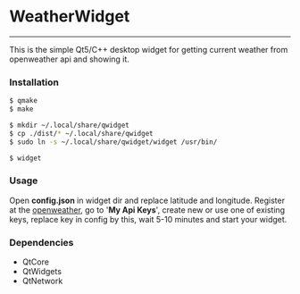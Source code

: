 # WeatherWidget
___

This is the simple Qt5/C++ desktop widget for getting current weather from openweather api and showing it.
### Installation

```bash
$ qmake
$ make

$ mkdir ~/.local/share/qwidget
$ cp ./dist/* ~/.local/share/qwidget
$ sudo ln -s ~/.local/share/qwidget/widget /usr/bin/

$ widget
```

### Usage
Open **config.json** in widget dir and replace latitude and longitude.
Register at the [openweather](https://openweathermap.org/), go to '**My Api Keys**',
create new or use one of existing keys, replace key in config by this, wait 5-10 minutes and
start your widget.

### Dependencies
* QtCore
* QtWidgets
* QtNetwork
